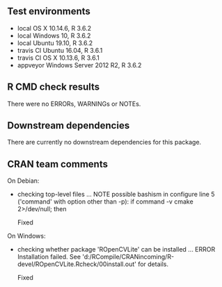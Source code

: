 ## Test environments
* local OS X 10.14.6, R 3.6.2
* local Windows 10, R 3.6.2
* local Ubuntu 19.10, R 3.6.2
* travis CI Ubuntu 16.04, R 3.6.1
* travis CI OS X 10.13.6, R 3.6.1
* appveyor Windows Server 2012 R2, R 3.6.2

## R CMD check results
There were no ERRORs, WARNINGs or NOTEs.

## Downstream dependencies

There are currently no downstream dependencies for this package.

## CRAN team comments

On Debian: 

* checking top-level files ... NOTE
  possible bashism in configure line 5 ('command' with option other than -p):
  if command -v cmake 2>/dev/null; then
  
  Fixed
  
On Windows:

* checking whether package 'ROpenCVLite' can be installed ... ERROR
  Installation failed.
  See 'd:/RCompile/CRANincoming/R-devel/ROpenCVLite.Rcheck/00install.out' for details.
  
  Fixed